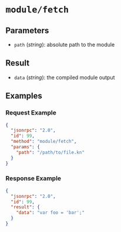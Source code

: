 # `module/fetch`

## Parameters

- `path` (*string*): absolute path to the module

## Result

- `data` (*string*): the compiled module output

## Examples

### Request Example

```json
{
  "jsonrpc": "2.0",
  "id": 99,
  "method": "module/fetch",
  "params": {
    "path": "/path/to/file.kn"
  }
}
```

### Response Example

```json
{
  "jsonrpc": "2.0",
  "id": 99,
  "result": {
    "data": "var foo = 'bar';"
  }
}
```
